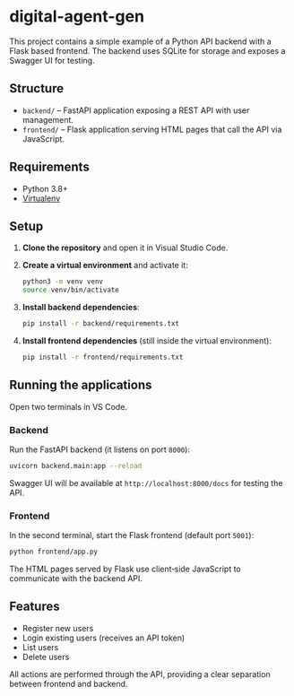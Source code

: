 # digital-agent-gen

This project contains a simple example of a Python API backend with a Flask based frontend.
The backend uses SQLite for storage and exposes a Swagger UI for testing.

## Structure

- `backend/` – FastAPI application exposing a REST API with user management.
- `frontend/` – Flask application serving HTML pages that call the API via JavaScript.

## Requirements

- Python 3.8+
- [Virtualenv](https://docs.python.org/3/library/venv.html)

## Setup

1. **Clone the repository** and open it in Visual Studio Code.
2. **Create a virtual environment** and activate it:

   ```bash
   python3 -m venv venv
   source venv/bin/activate
   ```

3. **Install backend dependencies**:

   ```bash
   pip install -r backend/requirements.txt
   ```

4. **Install frontend dependencies** (still inside the virtual environment):

   ```bash
   pip install -r frontend/requirements.txt
   ```

## Running the applications

Open two terminals in VS Code.

### Backend

Run the FastAPI backend (it listens on port `8000`):

```bash
uvicorn backend.main:app --reload
```

Swagger UI will be available at `http://localhost:8000/docs` for testing the API.

### Frontend

In the second terminal, start the Flask frontend (default port `5001`):

```bash
python frontend/app.py
```

The HTML pages served by Flask use client‑side JavaScript to communicate with the backend API.

## Features

- Register new users
- Login existing users (receives an API token)
- List users
- Delete users

All actions are performed through the API, providing a clear separation between frontend and backend.
